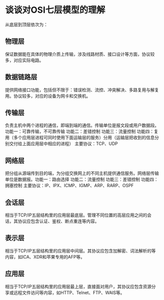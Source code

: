 # 谈谈对OSI七层模型的理解

从底层到顶层依次为：  

## 物理层

保证数据能在具体的物理介质上传输，涉及线路材质、接口设计等方面，协议较多，对应实际电路。

## 数据链路层

提供网络接口功能，包括但不限于：错误检测、流控、冲突解决、多路复用与解复用。协议较多，对应的设备为网卡和交换机。

## 传输层

负责主机中两个进程的通信，即端到端的通信。传输单位是报文段或用户数据段。功能一：可靠传输，不可靠传输 功能二：差错控制 功能三：流量控制 功能四：复用（多个应用层进程可同时使用下面运输层的服务）分用（运输层把收到的信息分别交付给上面应用层中相应的进程） 主要协议：TCP、UDP

## 网络层

把分组从源端传到目的端，为分组交换网上的不同主机提供通信服务。网络层传输单位是数据报。功能一：路由选择 功能二：流量控制 功能三：差错控制 功能四：拥塞控制 主要协议：IP、IPX、ICMP、IGMP、ARP、RARP、OSPF

## 会话层

相当于TCP/IP五层结构里的应用层最底层。管理不同位置的高层应用之间的会话，其协议应包含认证、鉴权、断点重连等内容。

## 表示层

相当于TCP/IP五层结构里的应用层中间层。其协议应包含加解密、词法解析的等内容，如ICA、XDR和苹果专用的AFP等。

## 应用层

相当于TCP/IP五层结构里的应用层最上层，直接面对用户，其协议应包含资源分享或远程文件访问等内容，如HTTP、Telnet、FTP、WAIS等。
